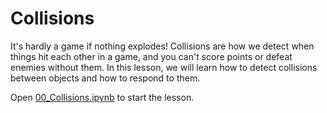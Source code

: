 # Collisions

It's hardly a game if nothing explodes! Collisions are how we detect when things
hit each other in a game, and you can't score points or defeat enemies without
them. In this lesson, we will learn how to detect collisions between objects and
how to respond to them.

Open [00_Collisions.ipynb](00_Collisions.ipynb) to start the lesson.
